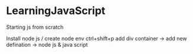 # LearningJavaScript
Starting js from scratch

Install node js / create node env
ctrl+shift+p
add div container -> add new defination -> node js & java script

